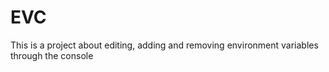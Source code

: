 # EVC
This is a project about editing, adding and removing environment variables through the console
